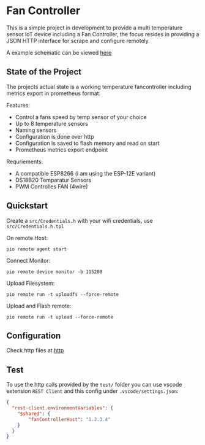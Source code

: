 # Fan Controller

This is a simple project in development to provide a multi temperature sensor IoT device including a Fan Controller, the focus resides in providing a JSON HTTP interface for scrape and configure remotely.

A example schematic can be viewed [here](./schematic.pdf)

## State of the Project

The projects actual state is a working temperature fancontroller including metrics export in prometheus format.

Features:

* Control a fans speed by temp sensor of your choice
* Up to 8 temperature sensors
* Naming sensors
* Configuration is done over http
* Configuration is saved to flash memory and read on start
* Prometheus metrics export endpoint

Requriements:

* A compatible ESP8266 (i am using the  ESP-12E variant)
* DS18B20 Temparatur Sensors
* PWM Controlles FAN (4wire)

## Quickstart

Create a `src/Credentials.h` with your wifi credentials, use `src/Credentials.h.tpl`

On remote Host:

```shell
pio remote agent start
```

Connect Monitor:

```shell
pio remote device monitor -b 115200
```

Upload Filesystem:

```shell
pio remote run -t uploadfs --force-remote
```

Upload and Flash remote:

```shell
pio remote run -t upload --force-remote
```

## Configuration

Check http files at [http](./control/common.http)

## Test

To use the http calls provided by the `test/` folder you can use vscode extension `REST Client` and this config under `.vscode/settings.json`:

```json
{
  "rest-client.environmentVariables": {
    "$shared": {
        "fanControllerHost": "1.2.3.4"
    }
  }
}
```
